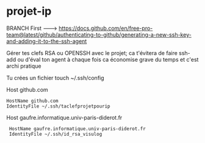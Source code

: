 # projet-ip

BRANCH First
---> https://docs.github.com/en/free-pro-team@latest/github/authenticating-to-github/generating-a-new-ssh-key-and-adding-it-to-the-ssh-agent

Gérer tes clefs RSA ou OPENSSH avec le projet; ca t'évitera de faire ssh-add ou d'éval ton agent à chaque fois ca économise grave du temps et c'est archi pratique

Tu crées un fichier touch ~/.ssh/config


Host github.com

    HostName github.com
    IdentityFile ~/.ssh/taclefprojetpourip 

Host gaufre.informatique.univ-paris-diderot.fr

     HostName gaufre.informatique.univ-paris-diderot.fr
     IdentityFile ~/.ssh/id_rsa_visulog
                                              
